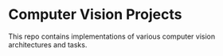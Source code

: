 # Computer Vision Projects

This repo contains implementations of various computer vision architectures and tasks.
